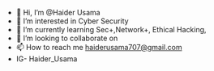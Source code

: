 - 👋 Hi, I’m @Haider Usama
- 👀 I’m interested in Cyber Security
- 🌱 I’m currently learning Sec+,Network+, Ethical Hacking, 
- 💞️ I’m looking to collaborate on 
- 📫 How to reach me haiderusama707@gmail.com
- IG- Haider_Usama

<!---
Haider899/Haider899 is a ✨ special ✨ repository because its `README.md` (this file) appears on your GitHub profile.
You can click the Preview link to take a look at your changes.
--->

